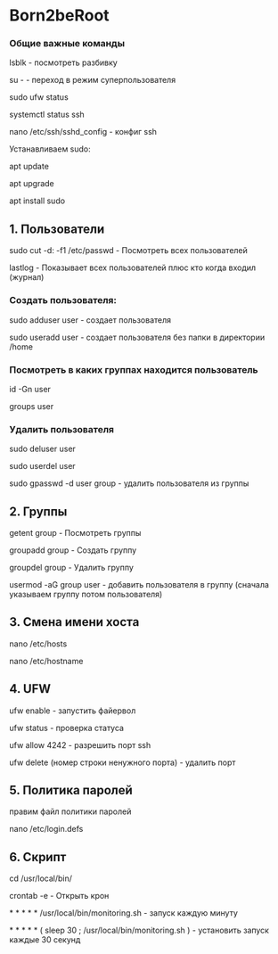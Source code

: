 # Born2beRoot
### Общие важные команды
lsblk - посмотреть разбивку

su - - переход в режим суперпользователя

sudo ufw status

systemctl status ssh

nano /etc/ssh/sshd_config - конфиг ssh

Устанавливаем sudo:

apt update

apt upgrade

apt install sudo

## 1. Пользователи
sudo cut -d: -f1 /etc/passwd - Посмотреть всех пользователей

lastlog - Показывает всех пользователей плюс кто когда входил (журнал)

### Создать пользователя:

sudo adduser user - создает пользователя
  
sudo useradd user - создает пользователя без папки в директории /home

### Посмотреть в каких группах находится пользователь
  
id -Gn user
	
groups user 
  
### Удалить пользователя
  
sudo deluser user
  
sudo userdel user
  
sudo gpasswd -d user group - удалить пользователя из группы
  
## 2. Группы
	
getent group - Посмотреть группы
	
groupadd group - Создать группу
	
groupdel group - Удалить группу
	
usermod -aG group user - добавить пользователя в группу (сначала указываем группу потом пользователя)
	
## 3. Смена имени хоста
nano /etc/hosts

nano /etc/hostname

## 4. UFW

ufw enable - запустить файервол

ufw status - проверка статуса

ufw allow 4242 - разрешить порт ssh

ufw delete (номер строки ненужного порта) - удалить порт

## 5. Политика паролей

правим файл политики паролей

nano /etc/login.defs

## 6. Скрипт

cd /usr/local/bin/

crontab -e - Открыть крон

\* * * * * /usr/local/bin/monitoring.sh - запуск каждую минуту

\* * * * * ( sleep 30 ; /usr/local/bin/monitoring.sh ) - установить запуск каждые 30 секунд
